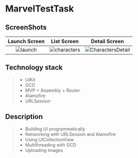 # MarvelTestTask
## ScreenShots 
|  Launch Screen  |   List Screen   | Detail Screen |
|:---------------:|:---------------:|:-------------:|
![launch](https://user-images.githubusercontent.com/79376473/182605690-fe573a27-d580-4a66-9a7d-ec2097ccbd10.png)|![characters](https://user-images.githubusercontent.com/79376473/182606434-5bd0cc71-c01d-4a5e-a370-c6bff7b170a5.png)|![CharactersDetail](https://user-images.githubusercontent.com/79376473/183140987-d8bce08e-674f-4cef-8193-87ab7b5bfaf0.png)
## Technology stack
> - UIKit
> - GCD
> - MVP + Assembly + Router
> - Alamofire
> - URLSession

## Description
> - Building UI programmatically
> - Networking with URLSession and Alamofire
> - Using UICollectionView
> - Multithreading with GCD
> - Uploading Images 

